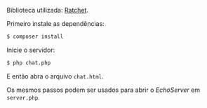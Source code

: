 Biblioteca utilizada: [Ratchet](https://github.com/ratchetphp/Ratchet).

Primeiro instale as dependências:

```bash
$ composer install
```

Inicie o servidor:

```bash
$ php chat.php
```

E então abra o arquivo `chat.html`.

Os mesmos passos podem ser usados para abrir o _EchoServer_ em `server.php`.
